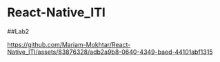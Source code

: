 # React-Native_ITI

##Lab2



https://github.com/Mariam-Mokhtar/React-Native_ITI/assets/83876328/adb2a9b8-0640-4349-baed-44101abf1315

